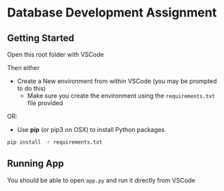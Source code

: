 # Database Development Assignment

## Getting Started

Open this root folder with VSCode

Then either 

*  Create a New environment from within VSCode (you may be prompted to do this)
    * Make sure you create the environment using the `requirements.txt` file provided

OR:

* Use **pip** (or pip3 on OSX) to install Python packages
```bash
pip install -r requirements.txt
```

## Running App
You should be able to open `app.py` and run it directly from VSCode
